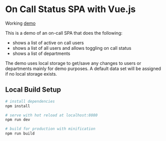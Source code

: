# On Call Status SPA with Vue.js

Working [demo](https://dkrautkramer.github.io/on-call-status/)

This is a demo of an on-call SPA that does the following: 
- shows a list of active on call users
- shows a list of all users and allows toggling on call status
- shows a list of departments

The demo uses local storage to get/save any changes to users or departments mainly for demo purposes.
A default data set will be assigned if no local storage exists.

## Local Build Setup

``` bash
# install dependencies
npm install

# serve with hot reload at localhost:8080
npm run dev

# build for production with minification
npm run build
```

